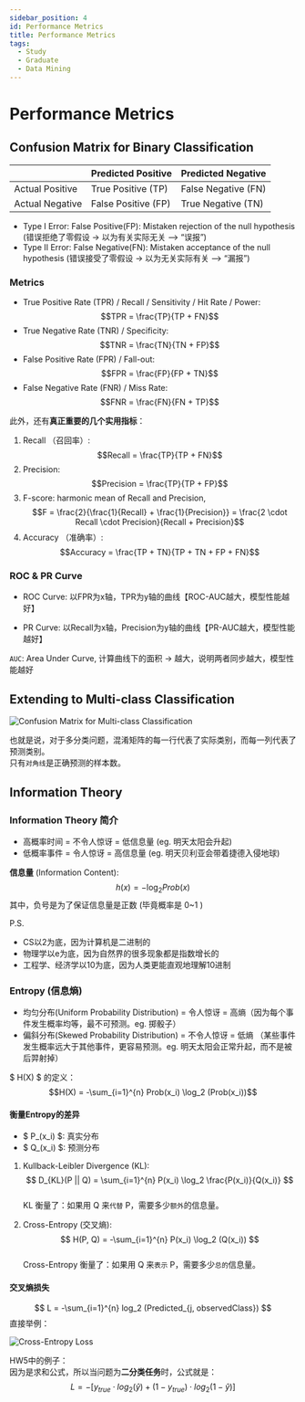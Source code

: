 ```yaml
---
sidebar_position: 4
id: Performance Metrics
title: Performance Metrics
tags:
  - Study
  - Graduate
  - Data Mining
---
```


# Performance Metrics

## Confusion Matrix for Binary Classification

|                | Predicted Positive | Predicted Negative |
|----------------|-------------------|-------------------|
| Actual Positive | True Positive (TP) | False Negative (FN) |
| Actual Negative | False Positive (FP) | True Negative (TN) |

- Type I Error: False Positive(FP): Mistaken rejection of the null hypothesis (错误拒绝了零假设 -> 以为有关实际无关 --> “误报”)
- Type II Error: False Negative(FN): Mistaken acceptance of the null hypothesis (错误接受了零假设 -> 以为无关实际有关 --> “漏报”)

### Metrics

- True Positive Rate (TPR) / Recall / Sensitivity / Hit Rate / Power: $$TPR = \frac{TP}{TP + FN}$$
- True Negative Rate (TNR) / Specificity: $$TNR = \frac{TN}{TN + FP}$$
- False Positive Rate (FPR) / Fall-out: $$FPR = \frac{FP}{FP + TN}$$
- False Negative Rate (FNR) / Miss Rate: $$FNR = \frac{FN}{FN + TP}$$

此外，还有**真正重要的几个实用指标**：
1. Recall （召回率）: $$Recall = \frac{TP}{TP + FN}$$
2. Precision: $$Precision = \frac{TP}{TP + FP}$$
3. F-score: harmonic mean of Recall and Precision, $$F = \frac{2}{\frac{1}{Recall} + \frac{1}{Precision}} = \frac{2 \cdot Recall \cdot Precision}{Recall + Precision}$$
4. Accuracy （准确率）: $$Accuracy = \frac{TP + TN}{TP + TN + FP + FN}$$

### ROC & PR Curve

- ROC Curve: 以FPR为x轴，TPR为y轴的曲线【ROC-AUC越大，模型性能越好】

- PR Curve: 以Recall为x轴，Precision为y轴的曲线【PR-AUC越大，模型性能越好】

`AUC`: Area Under Curve, 计算曲线下的面积 -> 越大，说明两者同步越大，模型性能越好

## Extending to Multi-class Classification

![Confusion Matrix for Multi-class Classification](https://jcqn.oss-cn-beijing.aliyuncs.com/img_blog/514DM_4.png)

也就是说，对于多分类问题，混淆矩阵的每一行代表了实际类别，而每一列代表了预测类别。  
只有`对角线`是正确预测的样本数。

## Information Theory

### Information Theory 简介

- 高概率时间 = 不令人惊讶 = 低信息量 (eg. 明天太阳会升起)
- 低概率事件 = 令人惊讶 = 高信息量 (eg. 明天贝利亚会带着捷德入侵地球)

**信息量** (Information Content): $$h(x) = -\log_2 Prob(x)$$
其中，负号是为了保证信息量是正数 (毕竟概率是 0~1 )

P.S.  
- CS以2为底，因为计算机是二进制的
- 物理学以e为底，因为自然界的很多现象都是指数增长的
- 工程学、经济学以10为底，因为人类更能直观地理解10进制

### Entropy (信息熵)

- 均匀分布(Uniform Probability Distribution) = 令人惊讶 = 高熵（因为每个事件发生概率均等，最不可预测。eg. 掷骰子）
- 偏斜分布(Skewed Probability Distribution) = 不令人惊讶 = 低熵 （某些事件发生概率远大于其他事件，更容易预测。eg. 明天太阳会正常升起，而不是被后羿射掉）

$ H(X) $ 的定义：
$$H(X) = -\sum_{i=1}^{n} Prob(x_i) \log_2 (Prob(x_i))$$

#### 衡量Entropy的差异

- $ P_(x_i) $: 真实分布
- $ Q_(x_i) $: 预测分布

1. Kullback-Leibler Divergence (KL): $$ D_{KL}(P || Q) = \sum_{i=1}^{n} P(x_i) \log_2 \frac{P(x_i)}{Q(x_i)} $$  
KL 衡量了：如果用 Q 来`代替` P，需要多少`额外`的信息量。

2. Cross-Entropy (交叉熵): $$ H(P, Q) = -\sum_{i=1}^{n} P(x_i) \log_2 (Q(x_i)) $$  
Cross-Entropy 衡量了：如果用 Q 来`表示` P，需要多少`总的`信息量。

#### 交叉熵损失

$$
L = -\sum_{i=1}^{n} log_2 (Predicted_{j, observedClass})
$$
直接举例：

![Cross-Entropy Loss](https://jcqn.oss-cn-beijing.aliyuncs.com/img_blog/514DM_5.png)

HW5中的例子：  
因为是求和公式，所以当问题为**二分类任务**时，公式就是：
$$
L = -[y_{true} \cdot log_2(\hat{y}) + (1-y_{true}) \cdot log_2(1-\hat{y})]
$$
